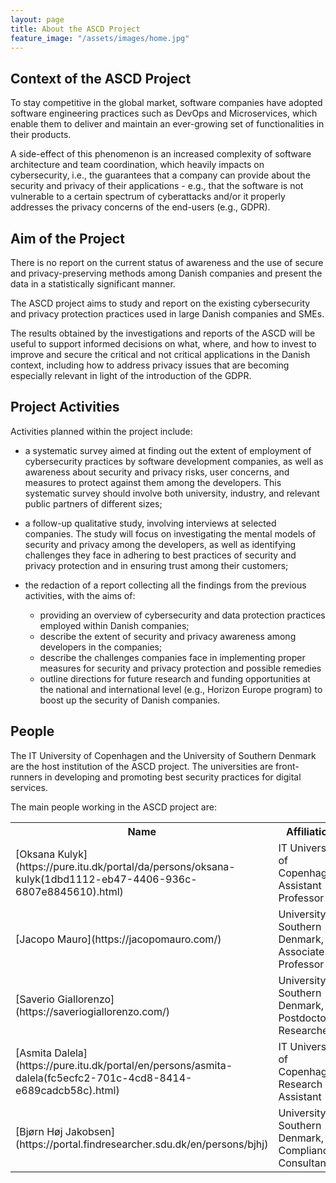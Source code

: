 ```yaml
---
layout: page
title: About the ASCD Project
feature_image: "/assets/images/home.jpg"
---
```


## Context of the ASCD Project

To stay competitive in the global market, software companies have adopted software engineering practices such as DevOps and Microservices, which enable them to deliver and maintain an ever-growing set of functionalities in their products. 

A side-effect of this phenomenon is an increased complexity of software architecture and team coordination, which heavily impacts on cybersecurity, i.e., the guarantees that a company can provide about the security and privacy of their applications - e.g., that the software is not vulnerable to a certain spectrum of cyberattacks and/or it properly addresses the privacy concerns of the end-users (e.g., GDPR).

## Aim of the Project 

There is no report on the current status of awareness and the use of secure and privacy-preserving methods among Danish companies and present the data in a statistically significant manner.

The ASCD project aims to study and report on the existing cybersecurity and privacy protection practices used in large Danish companies and SMEs. 

The results obtained by the investigations and reports of the ASCD will be useful to support informed decisions on what, where, and how to invest to improve and secure the critical and not critical applications in the Danish context, including how to address privacy issues that are becoming especially relevant in light of the introduction of the GDPR.

## Project Activities

Activities planned within the project include:

- a systematic survey aimed at finding out the extent of employment of cybersecurity practices by software development companies, as well as awareness about security and privacy risks, user concerns, and measures to protect against them among the developers. This systematic survey should involve both university, industry, and relevant public partners of different sizes;
- a follow-up qualitative study, involving interviews at selected companies. The study will focus on investigating the mental models of security and privacy among the developers, as well as identifying challenges they face in adhering to best practices of security and privacy protection and in ensuring trust among their customers;

- the redaction of a report collecting all the findings from the previous activities, with the aims of: 
   - providing an overview of cybersecurity and data protection practices employed within Danish companies;
   - describe the extent of security and privacy awareness among developers in the companies;
   - describe the challenges companies face in implementing proper measures for security and privacy protection and possible remedies
   - outline directions for future research and funding opportunities at the national and international level (e.g., Horizon Europe program) to boost up the security of Danish companies.

## People 

The IT University of Copenhagen and the University of Southern Denmark are the host institution of the ASCD project.
The universities are front-runners in developing and promoting best security practices for digital services.

The main people working in the ASCD project are:

<table class="table">
  <th>Name</th>
  <th>Affiliation</th>
  <th>Role</th>
  <th>Expertise</th>
<tr>
  <td markdown="1">[Oksana Kulyk](https://pure.itu.dk/portal/da/persons/oksana-kulyk(1dbd1112-eb47-4406-936c-6807e8845610).html)
  <td>IT University of Copenhagen, Assistant Professor</td>
  <td>Co-Principal Investigator</td>
  <td>Human Factors in Security and Privacy</td>
<tr>
  <td markdown="1">[Jacopo Mauro](https://jacopomauro.com/)
  <td>University of Southern Denmark, Associate Professor</td>
  <td>Co-Principal Investigator</td>
  <td>Software Engineering and DevSecOps</td>
<tr>
  <td markdown="1">[Saverio Giallorenzo](https://saveriogiallorenzo.com/)
  <td>University of Southern Denmark, Postdoctoral Researcher</td>
  <td>Co-principal Investigator</td>
  <td>Microservice Security</td>
<tr>
  <td markdown="1">[Asmita Dalela](https://pure.itu.dk/portal/en/persons/asmita-dalela(fc5ecfc2-701c-4cd8-8414-e689cadcb58c).html)
  <td>IT University of Copenhagen, Research Assistant</td>
  <td>Researcher</td>
  <td>Techno-Anthropologist</td>
<tr>
  <td markdown="1">[Bjørn Høj Jakobsen](https://portal.findresearcher.sdu.dk/en/persons/bjhj)
  <td>University of Southern Denmark, Compliance Consultant</td>
  <td>Security Consultant</td>
  <td>Security Standards</td>
